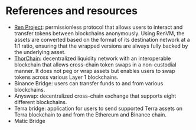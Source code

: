 # References and resources

* [Ren Project](https://renproject.io): permissionless protocol that allows users to interact and transfer tokens between blockchains anonymously. Using RenVM, the assets are converted based on the format of its destination network at a 1:1 ratio, ensuring that the wrapped versions are always fully backed by the underlying asset.
* [ThorChain](https://thorchain.org): decentralized liquidity network with an interoperable blockchain that allows cross-chain token swaps in a non-custodial manner. It does not peg or wrap assets but enables users to swap tokens across various Layer 1 blockchains.
* Binance Bridge: users can transfer funds to and from various blockchains.
* Anyswap: decentralized cross-chain exchange that supports eight different blockchains.
* Terra bridge: application for users to send supported Terra assets on Terra blockchain to and from the Ethereum and Binance chain.
* Matic Bridge







